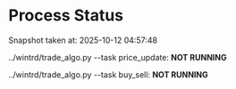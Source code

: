 # Process Status

Snapshot taken at: 2025-10-12 04:57:48

../wintrd/trade_algo.py --task price_update: **NOT RUNNING**

../wintrd/trade_algo.py --task buy_sell: **NOT RUNNING**

